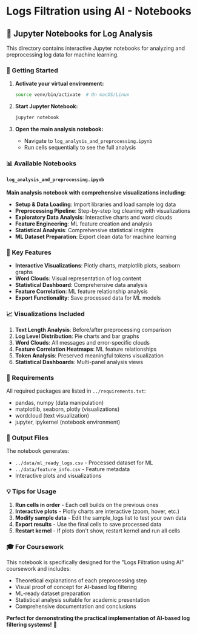 # Logs Filtration using AI - Notebooks

## 📔 Jupyter Notebooks for Log Analysis

This directory contains interactive Jupyter notebooks for analyzing and preprocessing log data for machine learning.

### 🚀 Getting Started

1. **Activate your virtual environment:**
   ```bash
   source venv/bin/activate  # On macOS/Linux
   ```

2. **Start Jupyter Notebook:**
   ```bash
   jupyter notebook
   ```

3. **Open the main analysis notebook:**
   - Navigate to `log_analysis_and_preprocessing.ipynb`
   - Run cells sequentially to see the full analysis

### 📊 Available Notebooks

#### `log_analysis_and_preprocessing.ipynb`
**Main analysis notebook with comprehensive visualizations including:**

- **Setup & Data Loading**: Import libraries and load sample log data
- **Preprocessing Pipeline**: Step-by-step log cleaning with visualizations
- **Exploratory Data Analysis**: Interactive charts and word clouds
- **Feature Engineering**: ML feature creation and analysis
- **Statistical Analysis**: Comprehensive statistical insights
- **ML Dataset Preparation**: Export clean data for machine learning

### 🎯 Key Features

- **Interactive Visualizations**: Plotly charts, matplotlib plots, seaborn graphs
- **Word Clouds**: Visual representation of log content
- **Statistical Dashboard**: Comprehensive data analysis
- **Feature Correlation**: ML feature relationship analysis
- **Export Functionality**: Save processed data for ML models

### 📈 Visualizations Included

1. **Text Length Analysis**: Before/after preprocessing comparison
2. **Log Level Distribution**: Pie charts and bar graphs
3. **Word Clouds**: All messages and error-specific clouds
4. **Feature Correlation Heatmaps**: ML feature relationships
5. **Token Analysis**: Preserved meaningful tokens visualization
6. **Statistical Dashboards**: Multi-panel analysis views

### 🔧 Requirements

All required packages are listed in `../requirements.txt`:
- pandas, numpy (data manipulation)
- matplotlib, seaborn, plotly (visualizations) 
- wordcloud (text visualization)
- jupyter, ipykernel (notebook environment)

### 📁 Output Files

The notebook generates:
- `../data/ml_ready_logs.csv` - Processed dataset for ML
- `../data/feature_info.csv` - Feature metadata
- Interactive plots and visualizations

### 💡 Tips for Usage

1. **Run cells in order** - Each cell builds on the previous ones
2. **Interactive plots** - Plotly charts are interactive (zoom, hover, etc.)
3. **Modify sample data** - Edit the sample_logs list to test your own data
4. **Export results** - Use the final cells to save processed data
5. **Restart kernel** - If plots don't show, restart kernel and run all cells

### 🎓 For Coursework

This notebook is specifically designed for the "Logs Filtration using AI" coursework and includes:

- Theoretical explanations of each preprocessing step
- Visual proof of concept for AI-based log filtering
- ML-ready dataset preparation
- Statistical analysis suitable for academic presentation
- Comprehensive documentation and conclusions

**Perfect for demonstrating the practical implementation of AI-based log filtering systems!** 🚀 